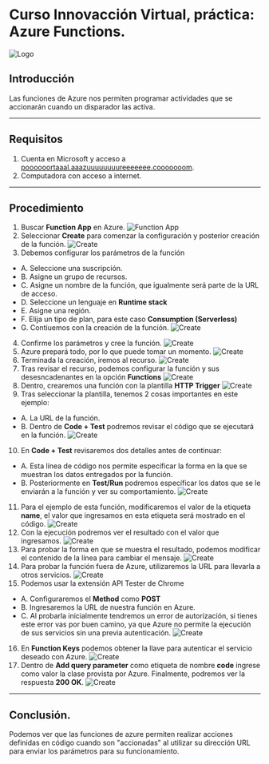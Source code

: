 # Curso Innovacción Virtual, práctica: Azure Functions.
![Logo](imgs/Logo.PNG)

## Introducción
Las funciones de Azure nos permiten programar actividades que se accionarán cuando un disparador las activa.

-------------
## Requisitos
1. Cuenta en Microsoft y acceso a [poooooortaaal.aaazuuuuuuuureeeeeee.cooooooom](portal.azure.com).
2. Computadora con acceso a internet.

-------------
## Procedimiento
1. Buscar **Function App** en Azure.
![Function App](imgs/F01.PNG)
2. Seleccionar **Create** para comenzar la configuración y posterior creación de la función.
![Create](imgs/F02.PNG)
3. Debemos configurar los parámetros de la función
- A. Seleccione una suscripción.
- B. Asigne un grupo de recursos.
- C. Asigne un nombre de la función, que igualmente será parte de la URL de acceso.
- D. Seleccione un lenguaje en **Runtime stack**
- E. Asigne una región.
- F. Elija un tipo de plan, para este caso **Consumption (Serverless)**
- G. Contiuemos con la creación de la función.
![Create](imgs/F03.PNG)
4. Confirme los parámetros y cree la función.
![Create](imgs/F04.PNG)
5. Azure prepará todo, por lo que puede tomar un momento.
![Create](imgs/F05.PNG)
6. Terminada la creación, iremos al recurso.
![Create](imgs/F06.PNG)
7. Tras revisar el recurso, podemos configurar la función y sus desesncadenantes en la opción **Functions**
![Create](imgs/F07.PNG)
8. Dentro, crearemos una función con la plantilla **HTTP Trigger**
![Create](imgs/F08.PNG)
9. Tras seleccionar la plantilla, tenemos 2 cosas importantes en este ejemplo:
- A. La URL de la función.
- B. Dentro de **Code + Test** podremos revisar el código que se ejecutará en la función.
![Create](imgs/F09.PNG)
10. En **Code + Test** revisaremos dos detalles antes de continuar:
- A. Esta línea de código nos permite específicar la forma en la que se muestran los datos entregados por la función.
- B. Posteriormente en **Test/Run** podremos específicar los datos que se le enviarán a la función y ver su comportamiento.
![Create](imgs/F10.PNG)
11. Para el ejemplo de esta función, modificaremos el valor de la etiqueta **name**, el valor que ingresamos en esta etiqueta será mostrado en el código.
![Create](imgs/F11.PNG)
12. Con la ejecución podremos ver el resultado con el valor que ingresamos.
![Create](imgs/F12.PNG)
13. Para probar la forma en que se muestra el resultado, podemos modificar el contenido de la línea para cambiar el mensaje.
![Create](imgs/F13.PNG)
14. Para probar la función fuera de Azure, utilizaremos la URL para llevarla a otros servicios.
![Create](imgs/F14.PNG)
15. Podemos usar la extensión API Tester de Chrome
- A. Configuraremos el **Method** como **POST**
- B. Ingresaremos la URL de nuestra función en Azure.
- C. Al probarla inicialmente tendremos un error de autorización, si tienes este error vas por buen camino, ya que Azure no permite la ejecución de sus servicios sin una previa autenticación.
![Create](imgs/F15.PNG)
16. En **Function Keys** podemos obtener la llave para autenticar el servicio deseado con Azure.
![Create](imgs/F16.PNG)
17. Dentro de **Add query parameter** como etiqueta de nombre **code** ingrese como valor la clase provista por Azure. Finalmente, podremos ver la respuesta **200 OK**.
![Create](imgs/F17.PNG)

----
## Conclusión.
Podemos ver que las funciones de azure permiten realizar acciones definidas en código cuando son "accionadas" al utilizar su dirección URL para enviar los parámetros para su funcionamiento.